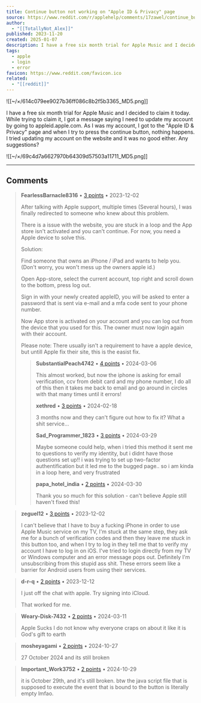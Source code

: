 ```yaml
---
title: Continue button not working on "Apple ID & Privacy" page
source: https://www.reddit.com/r/applehelp/comments/17zawel/continue_button_not_working_on_apple_id_privacy/
author:
  - "[[TotallyNot_Alex]]"
published: 2023-11-20
created: 2025-01-07
description: I have a free six month trial for Apple Music and I decided to claim it today. While trying to claim it, I got a message saying I need to up
tags:
  - apple
  - login
  - error
favicon: https://www.reddit.com/favicon.ico
related:
  - "[[reddit]]"
---
```

![[~/×/614c079ee9027b36ff086c8b2f5b3365_MD5.png]]

I have a free six month trial for Apple Music and I decided to claim it today. While trying to claim it, I got a message saying I need to update my account by going to appleid.apple.com. As I was my account, I got to the "Apple ID & Privacy" page and when I try to press the continue button, nothing happens. I tried updating my account on the website and it was no good either. Any suggestions?

![[~/×/69c4d7a6627970b64309d57503a11711_MD5.png]]

---

## Comments

> **FearlessBarnacle8316** • [3 points](https://reddit.com/r/applehelp/comments/17zawel/comment/kbphqn0/) • 2023-12-02
> 
> After talking with Apple support, multiple times (Several hours), I was finally redirected to someone who knew about this problem.
> 
> There is a issue with the website, you are stuck in a loop and the App store isn't activated and you can't continue. For now, you need a Apple device to solve this.
> 
> Solution:
> 
> Find someone that owns an iPhone / iPad and wants to help you. (Don't worry, you won't mess up the owners apple id.)
> 
> Open App-store, select the current account, top right and scroll down to the bottom, press log out.
> 
> Sign in with your newly created appleID, you will be asked to enter a password that is sent via e-mail and a mfa code sent to your phone number.
> 
> Now App store is activated on your account and you can log out from the device that you used for this. The owner must now login again with their account.
> 
> Please note: There usually isn't a requirement to have a apple device, but untill Apple fix their site, this is the easist fix.
> 
> > **SubstantialPeach4742** • [4 points](https://reddit.com/r/applehelp/comments/17zawel/comment/ktmenwc/) • 2024-03-06
> > 
> > This almost worked, but now the iphone is asking for email verification, ccv from debit card and my phone number, I do all of this then it takes me back to email and go around in circles with that many times until it errors!
> > 
> > **xethred** • [3 points](https://reddit.com/r/applehelp/comments/17zawel/comment/kr28lu8/) • 2024-02-18
> > 
> > 3 months now and they can't figure out how to fix it? What a shit service...
> > 
> > **Sad\_Programmer\_1823** • [3 points](https://reddit.com/r/applehelp/comments/17zawel/comment/kx5jynw/) • 2024-03-29
> > 
> > Maybe someone could help, when i tried this method it sent me to questions to verify my identity, but i didnt have those questions set up!! i was trying to set up two-factor authentification but it led me to the bugged page.. so i am kinda in a loop here, and very frustrated
> > 
> > **papa\_hotel\_india** • [2 points](https://reddit.com/r/applehelp/comments/17zawel/comment/kx97qk6/) • 2024-03-30
> > 
> > Thank you so much for this solution - can't believe Apple still haven't fixed this!

> **zeguel12** • [3 points](https://reddit.com/r/applehelp/comments/17zawel/comment/kbpr272/) • 2023-12-02
> 
> I can't believe that I have to buy a fucking iPhone in order to use Apple Music service on my TV, I'm stuck at the same step, they ask me for a bunch of verification codes and then they leave me stuck in this button too, and when I try to log in they tell me that to verify my account I have to log in on iOS. I've tried to login directly from my TV or Windows computer and an error message pops out. Definitely I'm unsubscribing from this stupid ass shit. These errors seem like a barrier for Android users from using their services.

> **d-r-q** • [2 points](https://reddit.com/r/applehelp/comments/17zawel/comment/kd21xpm/) • 2023-12-12
> 
> I just off the chat with apple. Try signing into iCloud.
> 
> That worked for me.

> **Weary-Disk-7432** • [2 points](https://reddit.com/r/applehelp/comments/17zawel/comment/kuctpko/) • 2024-03-11
> 
> Apple Sucks I do not know why everyone craps on about it like it is God's gift to earth

> **mosheyagami** • [2 points](https://reddit.com/r/applehelp/comments/17zawel/comment/ltyx2kc/) • 2024-10-27
> 
> 27 October 2024 and its still broken

> **Important\_Work3752** • [2 points](https://reddit.com/r/applehelp/comments/17zawel/comment/luelwso/) • 2024-10-29
> 
> it is October 29th, and it's still broken. btw the java script file that is supposed to execute the event that is bound to the button is literally empty lmfao.